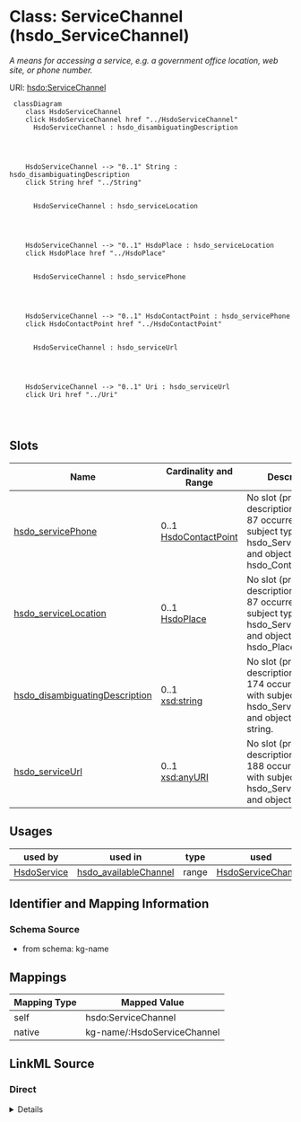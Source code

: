

# Class: ServiceChannel (hsdo_ServiceChannel)


_A means for accessing a service, e.g. a government office location, web site, or phone number._





URI: [hsdo:ServiceChannel](http://schema.org/ServiceChannel)






```mermaid
 classDiagram
    class HsdoServiceChannel
    click HsdoServiceChannel href "../HsdoServiceChannel"
      HsdoServiceChannel : hsdo_disambiguatingDescription
        
          
    
    
    HsdoServiceChannel --> "0..1" String : hsdo_disambiguatingDescription
    click String href "../String"

        
      HsdoServiceChannel : hsdo_serviceLocation
        
          
    
    
    HsdoServiceChannel --> "0..1" HsdoPlace : hsdo_serviceLocation
    click HsdoPlace href "../HsdoPlace"

        
      HsdoServiceChannel : hsdo_servicePhone
        
          
    
    
    HsdoServiceChannel --> "0..1" HsdoContactPoint : hsdo_servicePhone
    click HsdoContactPoint href "../HsdoContactPoint"

        
      HsdoServiceChannel : hsdo_serviceUrl
        
          
    
    
    HsdoServiceChannel --> "0..1" Uri : hsdo_serviceUrl
    click Uri href "../Uri"

        
      
```




<!-- no inheritance hierarchy -->


## Slots

| Name | Cardinality and Range | Description | Inheritance |
| ---  | --- | --- | --- |
| [hsdo_servicePhone](../slots/hsdo_servicePhone.md) | 0..1 <br/> [HsdoContactPoint](../classes/HsdoContactPoint.md) | No slot (predicate) description specified <br/> 87 occurrences with subject type hsdo_ServiceChannel and object type hsdo_ContactPoint. | direct |
| [hsdo_serviceLocation](../slots/hsdo_serviceLocation.md) | 0..1 <br/> [HsdoPlace](../classes/HsdoPlace.md) | No slot (predicate) description specified <br/> 87 occurrences with subject type hsdo_ServiceChannel and object type hsdo_Place. | direct |
| [hsdo_disambiguatingDescription](../slots/hsdo_disambiguatingDescription.md) | 0..1 <br/> [xsd:string](xsd:string) | No slot (predicate) description specified <br/> 174 occurrences with subject type hsdo_ServiceChannel and object type string. | direct |
| [hsdo_serviceUrl](../slots/hsdo_serviceUrl.md) | 0..1 <br/> [xsd:anyURI](xsd:anyURI) | No slot (predicate) description specified <br/> 188 occurrences with subject type hsdo_ServiceChannel and object type uri. | direct |





## Usages

| used by | used in | type | used |
| ---  | --- | --- | --- |
| [HsdoService](../classes/HsdoService.md) | [hsdo_availableChannel](../slots/hsdo_availableChannel.md) | range | [HsdoServiceChannel](../classes/HsdoServiceChannel.md) |






## Identifier and Mapping Information







### Schema Source


* from schema: kg-name




## Mappings

| Mapping Type | Mapped Value |
| ---  | ---  |
| self | hsdo:ServiceChannel |
| native | kg-name/:HsdoServiceChannel |







## LinkML Source

<!-- TODO: investigate https://stackoverflow.com/questions/37606292/how-to-create-tabbed-code-blocks-in-mkdocs-or-sphinx -->

### Direct

<details>
```yaml
name: hsdo_ServiceChannel
conforms_to: No schema conformance document specified
description: A means for accessing a service, e.g. a government office location, web
  site, or phone number.
title: ServiceChannel
notes:
- Class with 174 occurrences.
from_schema: kg-name
rank: 1000
slots:
- hsdo_servicePhone
- hsdo_serviceLocation
- hsdo_disambiguatingDescription
- hsdo_serviceUrl
class_uri: hsdo:ServiceChannel

```
</details>

### Induced

<details>
```yaml
name: hsdo_ServiceChannel
conforms_to: No schema conformance document specified
description: A means for accessing a service, e.g. a government office location, web
  site, or phone number.
title: ServiceChannel
notes:
- Class with 174 occurrences.
from_schema: kg-name
rank: 1000
attributes:
  hsdo_servicePhone:
    name: hsdo_servicePhone
    description: No slot (predicate) description specified
    comments:
    - 87 occurrences with subject type hsdo_ServiceChannel and object type hsdo_ContactPoint.
    examples:
    - description: hsdo_ServiceChannel → hsdo_ContactPoint
      object:
        example_object: dreamkg:service/phone/6710596967858176
        example_object_type: hsdo_ContactPoint
        example_predicate: hsdo:servicePhone
        example_subject: dreamkg:service/channel/P-6710596967858176
        example_subject_type: hsdo_ServiceChannel
    from_schema: kg-name
    rank: 1000
    slot_uri: hsdo:servicePhone
    alias: hsdo_servicePhone
    owner: hsdo_ServiceChannel
    domain_of:
    - hsdo_ServiceChannel
    range: hsdo_ContactPoint
  hsdo_serviceLocation:
    name: hsdo_serviceLocation
    description: No slot (predicate) description specified
    comments:
    - 87 occurrences with subject type hsdo_ServiceChannel and object type hsdo_Place.
    examples:
    - description: hsdo_ServiceChannel → hsdo_Place
      object:
        example_object: dreamkg:service/location/6710596967858176
        example_object_type: hsdo_Place
        example_predicate: hsdo:serviceLocation
        example_subject: dreamkg:service/channel/P-6710596967858176
        example_subject_type: hsdo_ServiceChannel
    from_schema: kg-name
    rank: 1000
    slot_uri: hsdo:serviceLocation
    alias: hsdo_serviceLocation
    owner: hsdo_ServiceChannel
    domain_of:
    - hsdo_ServiceChannel
    range: hsdo_Place
  hsdo_disambiguatingDescription:
    name: hsdo_disambiguatingDescription
    description: No slot (predicate) description specified
    comments:
    - 174 occurrences with subject type hsdo_ServiceChannel and object type string.
    examples:
    - description: hsdo_ServiceChannel → string
      object:
        example_object: Aunt Bertha
        example_object_type: string
        example_predicate: hsdo:disambiguatingDescription
        example_subject: dreamkg:service/channel/AB-4542572480692224
        example_subject_type: hsdo_ServiceChannel
    from_schema: kg-name
    rank: 1000
    slot_uri: hsdo:disambiguatingDescription
    alias: hsdo_disambiguatingDescription
    owner: hsdo_ServiceChannel
    domain_of:
    - hsdo_ServiceChannel
    range: string
  hsdo_serviceUrl:
    name: hsdo_serviceUrl
    description: No slot (predicate) description specified
    comments:
    - 188 occurrences with subject type hsdo_ServiceChannel and object type uri.
    examples:
    - description: hsdo_ServiceChannel → uri
      object:
        example_object: https://www.auntbertha.com//child-guidance-resource-centers-%2528cgrc%2529--philadelphia-pa--drug-and-alcohol-services/4542572480692224?postal=19139
        example_object_type: uri
        example_predicate: hsdo:serviceUrl
        example_subject: dreamkg:service/channel/AB-4542572480692224
        example_subject_type: hsdo_ServiceChannel
    from_schema: kg-name
    rank: 1000
    slot_uri: hsdo:serviceUrl
    alias: hsdo_serviceUrl
    owner: hsdo_ServiceChannel
    domain_of:
    - hsdo_ServiceChannel
    range: uri
class_uri: hsdo:ServiceChannel

```
</details>
